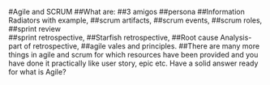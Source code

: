 #Agile and SCRUM 
##What are:
##3 amigos
##persona 
##Information Radiators with example, 
##scrum artifacts, 
##scrum events, 
##scrum roles, 
##sprint review  
##sprint retrospective, 
##Starfish retrospective, 
##Root cause Analysis-part of retrospective, 
##agile vales and principles. 
##There are many more things in agile and scrum for which resources have been provided and you have done it practically like user story, epic etc. Have a solid answer ready for what is Agile?

